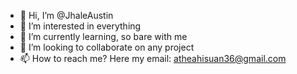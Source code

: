 - 👋 Hi, I’m @JhaleAustin
- 👀 I’m interested in everything
- 🌱 I’m currently learning, so bare with me
- 💞️ I’m looking to collaborate on any project
- 📫 How to reach me? Here my
      email: atheahisuan36@gmail.com


<!---
JhaleAustin/JhaleAustin is a ✨ special ✨ repository because its `README.md` (this file) appears on your GitHub profile.
You can click the Preview link to take a look at your changes.
--->
